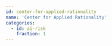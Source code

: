 ```yaml
---
id: center-for-applied-rationality
name: 'Center for Applied Rationality'
categories:
  - id: ai-risk
    fraction: 1
---
```

